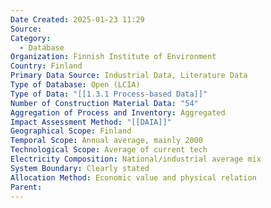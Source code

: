 ```yaml
---
Date Created: 2025-01-23 11:29
Source: 
Category:
  - Database
Organization: Finnish Institute of Environment
Country: Finland
Primary Data Source: Industrial Data, Literature Data
Type of Database: Open (LCIA)
Type of Data: "[[1.3.1 Process-based Data]]"
Number of Construction Material Data: "54"
Aggregation of Process and Inventory: Aggregated
Impact Assessment Method: "[[DAIA]]"
Geographical Scope: Finland
Temporal Scope: Annual average, mainly 2000
Technological Scope: Average of current tech
Electricity Composition: National/industrial average mix
System Boundary: Clearly stated
Allocation Method: Economic value and physical relation
Parent: 
---
```

